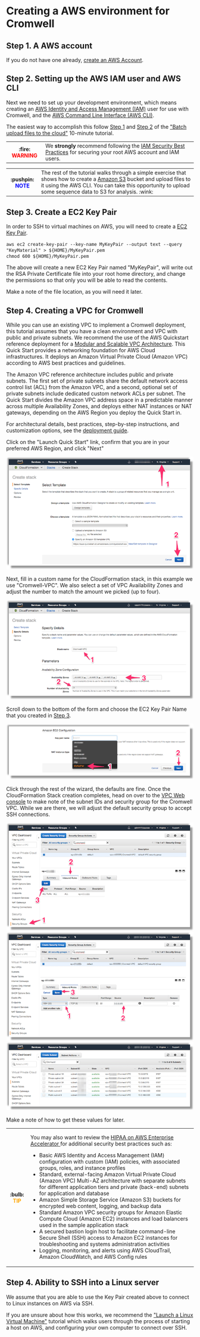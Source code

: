 

# Creating a AWS environment for Cromwell

## Step 1. A AWS account

If you do not have one already, [create an AWS Account](https://portal.aws.amazon.com/billing/signup#/start).

## Step 2. Setting up the AWS IAM user and AWS CLI

Next we need to set up your development environment, which means creating an  [AWS Identity and Access Management (IAM)](https://docs.aws.amazon.com/IAM/latest/UserGuide/introduction.html) user for use with Cromwell, and the [AWS Command Line Interface (AWS CLI)](https://aws.amazon.com/cli/).

The easiest way to accomplish this follow [Step 1](https://aws.amazon.com/getting-started/tutorials/backup-to-s3-cli/#Step_1\:_Create_an_AWS_IAM_User) and [Step 2](https://aws.amazon.com/getting-started/tutorials/backup-to-s3-cli/#install-cli) of the ["Batch upload files to the cloud"](https://aws.amazon.com/getting-started/tutorials/backup-to-s3-cli/) 10-minute tutorial.

<table>
<tr><th>
:fire:  <span style="color: red;" >WARNING</span>
</th><td>
We <b>strongly</b> recommend following the
<a href='https://docs.aws.amazon.com/IAM/latest/UserGuide/best-practices.html'>IAM Security Best Practices</a> for securing your root AWS account and IAM users.
</td></tr>
</table>


<table>
<tr><th>
:pushpin:  <span style="color: blue;" >NOTE</span>
</th><td>
The rest of the tutorial walks through a simple exercise that shows how to create a <a href="https://aws.amazon.com/s3/"> Amazon S3</a> bucket and upload files to it using the AWS CLI. You can take this opportunity to upload some sequence data to S3 for analysis. :wink:
</td></tr>
</table>

## Step 3. Create a EC2 Key Pair

In order to SSH to virtual machines on AWS, you will need to create a [EC2 Key Pair](https://docs.aws.amazon.com/AWSEC2/latest/UserGuide/ec2-key-pairs.html).

```shell
aws ec2 create-key-pair --key-name MyKeyPair --output text --query "KeyMaterial" > ${HOME}/MyKeyPair.pem
chmod 600 ${HOME}/MyKeyPair.pem
```

The above will create a new EC2 Key Pair named "MyKeyPair", will write out the RSA Private Certificate file into your root home directory, and change the permissions so that only you will be able to read the contents.

Make a note of the file location, as you will need it later.

## Step 4. Creating a VPC for Cromwell

While you can use an existing VPC to implement a Cromwell deployment, this tutorial assumes that you have a clean environment and VPC with public and private subnets. We recommend the use of the AWS Quickstart reference deployment for a [Modular and Scalable VPC Architecture](https://aws.amazon.com/quickstart/architecture/vpc/). This Quick Start provides a networking foundation for AWS Cloud infrastructures. It deploys an Amazon Virtual Private Cloud (Amazon VPC) according to AWS best practices and guidelines.

The Amazon VPC reference architecture includes public and private subnets. The first set of private subnets share the default network access control list (ACL) from the Amazon VPC, and a second, optional set of private subnets include dedicated custom network ACLs per subnet. The Quick Start divides the Amazon VPC address space in a predictable manner across multiple Availability Zones, and deploys either NAT instances or NAT gateways, depending on the AWS Region you deploy the Quick Start in.

For architectural details, best practices, step-by-step instructions, and customization options, see the
[deployment guide](https://fwd.aws/9VdxN).

Click on the "Launch Quick Start" link, confirm that you are in your preferred AWS Region, and click "Next"

![CloudFormation console confirm proper AWS Region](../images/prereq-vpc-1.png)

Next, fill in a custom name for the CloudFormation stack, in this example we use "Cromwell-VPC". We also select a set of VPC Availability Zones and adjust the number to match the amount we picked (up to four).

![CloudFormation stackname ](../images/prereq-vpc-2-name-subnets.png)

Scroll down to the bottom of the form and choose the EC2 Key Pair Name that you created in [Step 3](#step-3).

![CloudFormation Key Pair](../images/prereq-vpc-3-key-pair.png)

Click through the rest of the wizard, the defaults are fine. Once the CloudFormation Stack creation completes, head on over to the [VPC Web console](https://console.aws.amazon.com/vpc/home?) to make note of the subnet IDs and security group for the Cromwell VPC. While we are there, we will adjust the default security group to accept SSH connections.

![CloudFormation VPC Security Group 1](../images/prereq-vpc-4-sg-1.png)
![CloudFormation VPC Security Group 2](../images/prereq-vpc-5-sg-2.png)
![CloudFormation VPC Subnets](../images/prereq-vpc-6-subnets.png)

Make a note of how to get these values for later.

<table>
<tr><th>
:bulb:  <span style="color: orange;" >TIP</span>
</th><td>

You may also want to review the  <a href="https://aws.amazon.com/quickstart/architecture/accelerator-hipaa/" > HIPAA on AWS Enterprise Accelerator </a>
for additional security best practices such as:
<ul>
<li> Basic AWS Identity and Access Management (IAM) configuration with custom (IAM) policies, with associated groups, roles, and instance profiles</li>
<li> Standard, external-facing Amazon Virtual Private Cloud (Amazon VPC) Multi-AZ architecture with separate subnets for different application tiers and private (back-end) subnets for application and database</li>
<li> Amazon Simple Storage Service (Amazon S3) buckets for encrypted web content, logging, and backup data</li>
<li> Standard Amazon VPC security groups for Amazon Elastic Compute Cloud (Amazon EC2) instances and load balancers used in the sample application stack</li>
<li> A secured bastion login host to facilitate command-line Secure Shell (SSH) access to Amazon EC2 instances for troubleshooting and systems administration activities</li>
<li> Logging, monitoring, and alerts using AWS CloudTrail, Amazon CloudWatch, and AWS Config rules</li>
</ul>
</td></tr>
</table>


## Step 4. Ability to SSH into a Linux server

We assume that you are able to use the Key Pair created above to connect to Linux instances on AWS via SSH.

If you are unsure about how this works, we recommend the ["Launch a Linux Virtual Machine"](https://aws.amazon.com/getting-started/tutorials/launch-a-virtual-machine/) tutorial which walks users through the process of starting a host on AWS, and configuring your own computer to connect over SSH.
